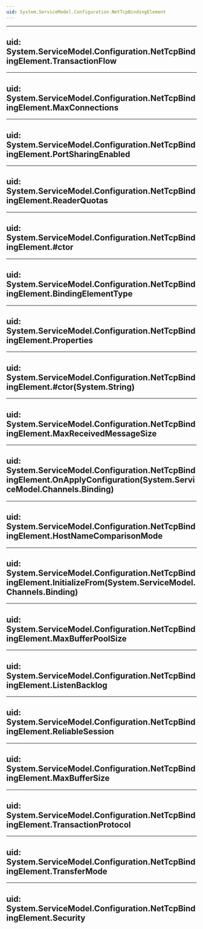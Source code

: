 ```yaml
---
uid: System.ServiceModel.Configuration.NetTcpBindingElement
---
```


---
uid: System.ServiceModel.Configuration.NetTcpBindingElement.TransactionFlow
---

---
uid: System.ServiceModel.Configuration.NetTcpBindingElement.MaxConnections
---

---
uid: System.ServiceModel.Configuration.NetTcpBindingElement.PortSharingEnabled
---

---
uid: System.ServiceModel.Configuration.NetTcpBindingElement.ReaderQuotas
---

---
uid: System.ServiceModel.Configuration.NetTcpBindingElement.#ctor
---

---
uid: System.ServiceModel.Configuration.NetTcpBindingElement.BindingElementType
---

---
uid: System.ServiceModel.Configuration.NetTcpBindingElement.Properties
---

---
uid: System.ServiceModel.Configuration.NetTcpBindingElement.#ctor(System.String)
---

---
uid: System.ServiceModel.Configuration.NetTcpBindingElement.MaxReceivedMessageSize
---

---
uid: System.ServiceModel.Configuration.NetTcpBindingElement.OnApplyConfiguration(System.ServiceModel.Channels.Binding)
---

---
uid: System.ServiceModel.Configuration.NetTcpBindingElement.HostNameComparisonMode
---

---
uid: System.ServiceModel.Configuration.NetTcpBindingElement.InitializeFrom(System.ServiceModel.Channels.Binding)
---

---
uid: System.ServiceModel.Configuration.NetTcpBindingElement.MaxBufferPoolSize
---

---
uid: System.ServiceModel.Configuration.NetTcpBindingElement.ListenBacklog
---

---
uid: System.ServiceModel.Configuration.NetTcpBindingElement.ReliableSession
---

---
uid: System.ServiceModel.Configuration.NetTcpBindingElement.MaxBufferSize
---

---
uid: System.ServiceModel.Configuration.NetTcpBindingElement.TransactionProtocol
---

---
uid: System.ServiceModel.Configuration.NetTcpBindingElement.TransferMode
---

---
uid: System.ServiceModel.Configuration.NetTcpBindingElement.Security
---
